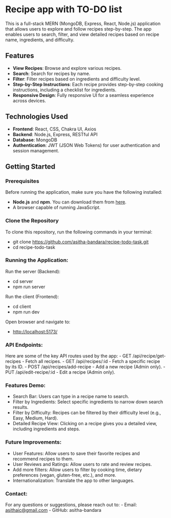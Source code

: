 # Recipe app with TO-DO list

This is a full-stack MERN (MongoDB, Express, React, Node.js) application that allows users to explore and follow recipes step-by-step. The app enables users to search, filter, and view detailed recipes based on recipe name, ingredients, and difficulty.

## Features
- **View Recipes**: Browse and explore various recipes.
- **Search**: Search for recipes by name.
- **Filter**: Filter recipes based on ingredients and difficulty level.
- **Step-by-Step Instructions**: Each recipe provides step-by-step cooking instructions, including a checklist for ingredients.
- **Responsive Design**: Fully responsive UI for a seamless experience across devices.

## Technologies Used
- **Frontend**: React, CSS, Chakra UI, Axios
- **Backend**: Node.js, Express, RESTful API
- **Database**: MongoDB
- **Authentication**: JWT (JSON Web Tokens) for user authentication and session management.

## Getting Started

### Prerequisites
Before running the application, make sure you have the following installed:
- **Node.js** and **npm**. You can download them from [here](https://nodejs.org/en).
- A browser capable of running JavaScript.

### Clone the Repository
To clone this repository, run the following commands in your terminal:
- git clone https://github.com/asitha-bandara/recipe-todo-task.git
- cd recipe-todo-task

### Running the Application:
  Run the server (Backend):
   - cd server
   - npm run server
    
  Run the client (Frontend):
   - cd client
   - npm run dev

  Open browser and navigate to:
   - [http://localhost:5173/](http://localhost:5173/)


### API Endpoints:
  Here are some of the key API routes used by the app:
    - GET /api/recipe/get-recipes - Fetch all recipes.
    - GET /api/recipes/:id - Fetch a specific recipe by its ID.
    - POST /api/recipes/add-recipe - Add a new recipe (Admin only).
    - PUT /api/edit-recipe/:id - Edit a recipe (Admin only).

### Features Demo:
 - Search Bar: Users can type in a recipe name to search.
 - Filter by Ingredients: Select specific ingredients to narrow down search results.
 - Filter by Difficulty: Recipes can be filtered by their difficulty level (e.g., Easy, Medium, Hard).
 - Detailed Recipe View: Clicking on a recipe gives you a detailed view, including ingredients and steps.

### Future Improvements:
  - User Features: Allow users to save their favorite recipes and recommend recipes to them.
  - User Reviews and Ratings: Allow users to rate and review recipes.
  - Add more filters: Allow users to filter by cooking time, dietary preferences (vegan, gluten-free, etc.), and more.
  - Internationalization: Translate the app to other languages.

### Contact:
  For any questions or suggestions, please reach out to:
    - Email: asithaic@gmail.com
    - GitHub: asitha-bandara
